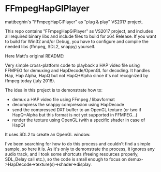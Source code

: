# FFmpegHapGlPlayer

mattbeghin's "FFmpegHapGlPlayer" as "plug & play" VS2017 project.

This repo contains "FFmpegHapGlPlayer" as VS2017 project, and includes all required binary libs and include files to build for x64 Release.
If you want to build for Win32 and/or Debug, you have to configure and compile the needed libs (ffmpeg, SDL2, snappy) yourself.


Here Matt's original README:

Very simple cross-platform code to playback a HAP video file using FFMPEG for demuxing and HapDecode/OpenGL for decoding.
It handles Hap, Hap Alpha, HapQ but not HapQ+Alpha since it's not recognized by ffmpeg today (july 2018).

The idea in this project is to demonstrate how to:
- demux a HAP video file using FFmpeg / libavformat
- decompress the snappy compression using HapDecode
- send the compressed DXT buffer to an OpenGL texture (or two if HapQ+Alpha but this format is not yet supported in FFMPEG...)
- render the texture using OpenGL (with a specific shader in case of HapQ)

It uses SDL2 to create an OpenGL window.

I've been searching for how to do this process and couldn't find a simple sample, so here it is.
As it's only to demonstrate the process, it ignores any audio track, and I took some shortcuts (freeing resources properly, SDL_Delay call etc.), so the code is small enough to focus on demux->HapDecode->texture(s)->shader->display.
